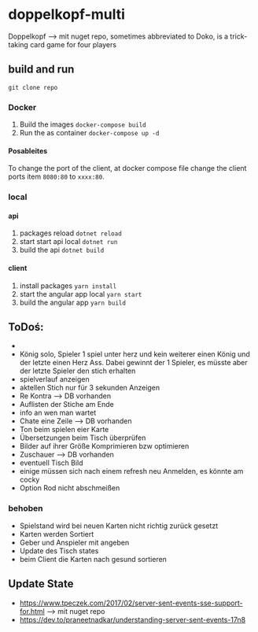 # doppelkopf-multi
Doppelkopf --> mit nuget repo, sometimes abbreviated to Doko, is a trick-taking card game for four players
 
## build and run
`git clone repo`

### Docker

1. Build the images `docker-compose build`
1. Run the as container `docker-compose up -d`

#### Posableites
To change the port of the client, at docker compose file change the client ports item `8080:80` to `xxxx:80`.

### local

#### api 
1. packages reload `dotnet reload`
1. start start api local `dotnet run`
1. build the api `dotnet build`

#### client 
1. install packages `yarn install`
1. start the angular app local `yarn start`
1. build the angular app `yarn build`


## ToDoś:
-  
- König solo, Spieler 1 spiel unter herz und kein weiterer einen König und der letzte einen Herz Ass. Dabei gewinnt der 1 Spieler, es müsste aber der letzte Spieler den stich erhalten 
- spielverlauf anzeigen
- aktellen Stich nur für 3 sekunden Anzeigen 
- Re Kontra --> DB vorhanden 
- Auflisten der Stiche am Ende
- info an wen man wartet
- Chate eine Zeile --> DB vorhanden 
- Ton beim spielen eier Karte
- Übersetzungen beim Tisch überprüfen
- Bilder auf ihrer Größe Komprimieren bzw optimieren
- Zuschauer --> DB vorhanden 
- eventuell Tisch Bild
- einige müssen sich nach einem refresh neu Anmelden, es könnte am cocky
- Option Rod nicht abschmeißen 

### behoben
- Spielstand wird bei neuen Karten nicht richtig zurück gesetzt
- Karten werden Sortiert
- Geber und Anspieler mit angeben
- Update des Tisch states
- beim Client die Karten nach gesund sortieren

## Update State
- https://www.tpeczek.com/2017/02/server-sent-events-sse-support-for.html --> mit nuget repo
- https://dev.to/praneetnadkar/understanding-server-sent-events-17n8 